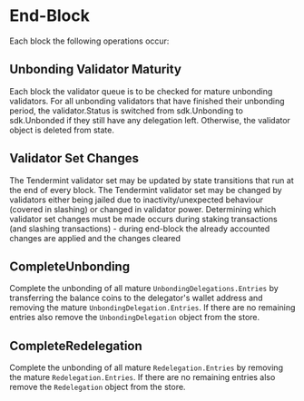 # End-Block 

Each block the following operations occur:

## Unbonding Validator Maturity

Each block the validator queue is to be checked for mature unbonding
validators.  For all unbonding validators that have finished their unbonding
period, the validator.Status is switched from sdk.Unbonding to sdk.Unbonded if
they still have any delegation left.  Otherwise, the validator object is
deleted from state.

## Validator Set Changes

The Tendermint validator set may be updated by state transitions that run at
the end of every block. The Tendermint validator set may be changed by
validators either being jailed due to inactivity/unexpected behaviour (covered
in slashing) or changed in validator power. Determining which validator set
changes must be made occurs during staking transactions (and slashing
transactions) - during end-block the already accounted changes are applied and
the changes cleared

## CompleteUnbonding

Complete the unbonding of all mature `UnbondingDelegations.Entries` by
transferring the balance coins to the delegator's wallet address and removing
the mature `UnbondingDelegation.Entries`. If there are no remaining entries also
remove the `UnbondingDelegation` object from the store. 

## CompleteRedelegation

Complete the unbonding of all mature `Redelegation.Entries` by removing the
mature `Redelegation.Entries`. If there are no remaining entries also remove
the `Redelegation` object from the store. 

